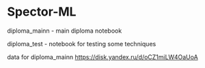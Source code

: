 # Spector-ML
diploma_mainn - main diploma notebook

diploma_test - notebook for testing some techniques

data for diploma_mainn https://disk.yandex.ru/d/oCZ1miLW4OaUoA
